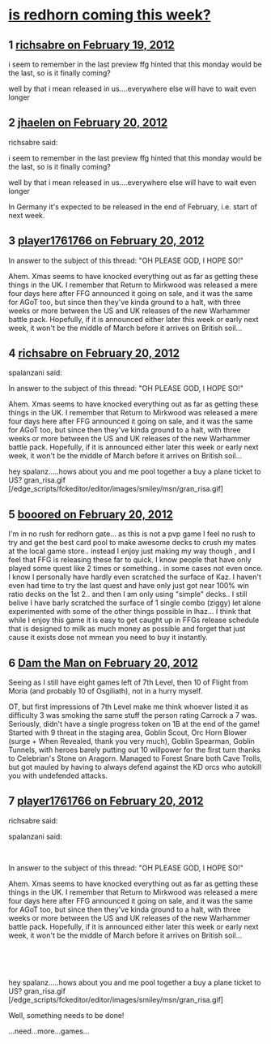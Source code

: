 # [is redhorn coming this week?](https://community.fantasyflightgames.com/topic/60679-is-redhorn-coming-this-week/)

## 1 [richsabre on February 19, 2012](https://community.fantasyflightgames.com/topic/60679-is-redhorn-coming-this-week/?do=findComment&comment=596167)

i seem to remember in the last preview ffg hinted that this monday would be the last, so is it finally coming?

well by that i mean released in us....everywhere else will have to wait even longer

## 2 [jhaelen on February 20, 2012](https://community.fantasyflightgames.com/topic/60679-is-redhorn-coming-this-week/?do=findComment&comment=596258)

richsabre said:

i seem to remember in the last preview ffg hinted that this monday would be the last, so is it finally coming?

well by that i mean released in us....everywhere else will have to wait even longer



In Germany it's expected to be released in the end of February, i.e. start of next week.

## 3 [player1761766 on February 20, 2012](https://community.fantasyflightgames.com/topic/60679-is-redhorn-coming-this-week/?do=findComment&comment=596434)

In answer to the subject of this thread: "OH PLEASE GOD, I HOPE SO!"

Ahem. Xmas seems to have knocked everything out as far as getting these things in the UK. I remember that Return to Mirkwood was released a mere four days here after FFG announced it going on sale, and it was the same for AGoT too, but since then they've kinda ground to a halt, with three weeks or more between the US and UK releases of the new Warhammer battle pack. Hopefully, if it is announced either later this week or early next week, it won't be the middle of March before it arrives on British soil...

## 4 [richsabre on February 20, 2012](https://community.fantasyflightgames.com/topic/60679-is-redhorn-coming-this-week/?do=findComment&comment=596445)

spalanzani said:

In answer to the subject of this thread: "OH PLEASE GOD, I HOPE SO!"

Ahem. Xmas seems to have knocked everything out as far as getting these things in the UK. I remember that Return to Mirkwood was released a mere four days here after FFG announced it going on sale, and it was the same for AGoT too, but since then they've kinda ground to a halt, with three weeks or more between the US and UK releases of the new Warhammer battle pack. Hopefully, if it is announced either later this week or early next week, it won't be the middle of March before it arrives on British soil...



hey spalanz.....hows about you and me pool together a buy a plane ticket to US? gran_risa.gif [/edge_scripts/fckeditor/editor/images/smiley/msn/gran_risa.gif]

## 5 [booored on February 20, 2012](https://community.fantasyflightgames.com/topic/60679-is-redhorn-coming-this-week/?do=findComment&comment=596456)

I'm in no rush for redhorn gate... as this is not a pvp game I feel no rush to try and get the best card pool to make awesome decks to crush my mates at the local game store.. instead I enjoy just making my way though , and I feel that FFG is releasing these far to quick. I know people that have only played some quest like 2 times or something.. in some cases not even once. I know I personally have hardly even scratched the surface of Kaz. I haven't even had time to try the last quest and have only just got near 100% win ratio decks on the 1st 2.. and then I am only using "simple" decks.. I still belive I have barly scratched the surface of 1 single combo (ziggy) let alone experimented with some of the other things possible in lhaz... I think that while I enjoy this game it is easy to get caught up in FFGs release schedule that is designed to milk as much money as possible and forget that just cause it exists dose not mmean you need to buy it instantly.

## 6 [Dam the Man on February 20, 2012](https://community.fantasyflightgames.com/topic/60679-is-redhorn-coming-this-week/?do=findComment&comment=596498)

Seeing as I still have eight games left of 7th Level, then 10 of Flight from Moria (and probably 10 of Osgiliath), not in a hurry myself.

OT, but first impressions of 7th Level make me think whoever listed it as difficulty 3 was smoking the same stuff the person rating Carrock a 7 was. Seriously, didn't have a single progress token on 1B at the end of the game! Started with 9 threat in the staging area, Goblin Scout, Orc Horn Blower (surge + When Revealed, thank you very much), Goblin Spearman, Goblin Tunnels, with heroes barely putting out 10 willpower for the first turn thanks to Celebrian's Stone on Aragorn. Managed to Forest Snare both Cave Trolls, but got mauled by having to always defend against the KD orcs who autokill you with undefended attacks.

## 7 [player1761766 on February 20, 2012](https://community.fantasyflightgames.com/topic/60679-is-redhorn-coming-this-week/?do=findComment&comment=596551)

richsabre said:

spalanzani said:

 

In answer to the subject of this thread: "OH PLEASE GOD, I HOPE SO!"

Ahem. Xmas seems to have knocked everything out as far as getting these things in the UK. I remember that Return to Mirkwood was released a mere four days here after FFG announced it going on sale, and it was the same for AGoT too, but since then they've kinda ground to a halt, with three weeks or more between the US and UK releases of the new Warhammer battle pack. Hopefully, if it is announced either later this week or early next week, it won't be the middle of March before it arrives on British soil...

 

 

hey spalanz.....hows about you and me pool together a buy a plane ticket to US? gran_risa.gif [/edge_scripts/fckeditor/editor/images/smiley/msn/gran_risa.gif]



Well, something needs to be done!

...need...more...games...

